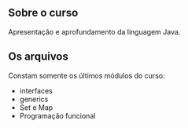 ## Sobre o curso
Apresentação e aprofundamento da linguagem Java.

## Os arquivos

Constam somente os últimos módulos do curso:
- interfaces
- generics
- Set e Map
- Programação funcional
